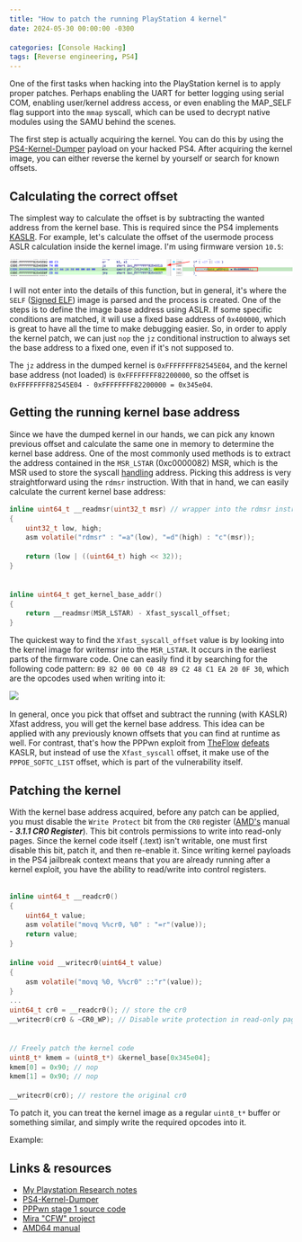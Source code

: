 ```yaml
---
title: "How to patch the running PlayStation 4 kernel"
date: 2024-05-30 00:00:00 -0300

categories: [Console Hacking]
tags: [Reverse engineering, PS4]
---
```



One of the first tasks when hacking into the PlayStation kernel is to apply proper patches. Perhaps enabling the UART for better logging using serial COM, enabling user/kernel address access, or even enabling the MAP_SELF flag support into the `mmap` syscall, which can be used to decrypt native modules using the SAMU behind the scenes.

The first step is actually acquiring the kernel. You can do this by using the [PS4-Kernel-Dumper](https://github.com/Scene-Collective/ps4-kernel-dumper.git) payload on your hacked PS4. After acquiring the kernel image, you can either reverse the kernel by yourself or search for known offsets.

## Calculating the correct offset

The simplest way to calculate the offset is by subtracting the wanted address from the kernel base. This is required since the PS4 implements [KASLR](https://en.wikipedia.org/wiki/Address_space_layout_randomization). For example, let's calculate the offset of the usermode process ASLR calculation inside the kernel image. I'm using firmware version `10.5`:

![](/assets/images/ps4-kernel-patch/aslr_disable_example.png)

I will not enter into the details of this function, but in general, it's where the `SELF` ([Signed ELF](https://www.psdevwiki.com/ps4/SELF_File_Format)) image is parsed and the process is created. One of the steps is to define the image base address using ASLR. If some specific conditions are matched, it will use a fixed base address of `0x400000`, which is great to have all the time to make debugging easier. So, in order to apply the kernel patch, we can just `nop` the `jz` conditional instruction to always set the base address to a fixed one, even if it's not supposed to.


The `jz` address in the dumped kernel is `0xFFFFFFFF82545E04`, and the kernel base address (not loaded) is `0xFFFFFFFF82200000`, so the offset is `0xFFFFFFFF82545E04 - 0xFFFFFFFF82200000 = 0x345e04`.


## Getting the running kernel base address

Since we have the dumped kernel in our hands, we can pick any known previous offset and calculate the same one in memory to determine the kernel base address. One of the most commonly used methods is to extract the address contained in the `MSR_LSTAR` (0xc0000082) MSR, which is the MSR used to store the syscall [handling](https://lwn.net/Articles/604287/) address. Picking this address is very straightforward using the `rdmsr` instruction. With that in hand, we can easily calculate the current kernel base address:



```c
inline uint64_t __readmsr(uint32_t msr) // wrapper into the rdmsr instruction
{
    uint32_t low, high;
    asm volatile("rdmsr" : "=a"(low), "=d"(high) : "c"(msr));

    return (low | ((uint64_t) high << 32));
}


inline uint64_t get_kernel_base_addr()
{
    return __readmsr(MSR_LSTAR) - Xfast_syscall_offset;
}
```


The quickest way to find the `Xfast_syscall_offset` value is by looking into the kernel image for writemsr into the `MSR_LSTAR`. It occurs in the earliest parts of the firmware code. One can easily find it by searching for the following code pattern: `B9 82 00 00 C0 48 89 C2 48 C1 EA 20 0F 30`, which are the opcodes used when writing into it:

![](assets/MSR_LSTAR_writing.png)

In general, once you pick that offset and subtract the running (with KASLR) Xfast address, you will get the kernel base address. This idea can be applied with any previously known offsets that you can find at runtime as well. For contrast, that's how the PPPwn exploit from [TheFlow](https://github.com/TheOfficialFloW/PPPwn) [defeats](https://github.com/TheOfficialFloW/PPPwn/blob/e61e6e78f643dc1ef2233bb7693a4608d5234ce0/pppwn.py#L768) KASLR, but instead of use the `Xfast_syscall` offset, it make use of the `PPPOE_SOFTC_LIST` offset, which is part of the vulnerability itself.

## Patching the kernel


With the kernel base address acquired, before any patch can be applied, you must disable the `Write Protect` bit from the `CR0` register ([AMD's](https://www.amd.com/content/dam/amd/en/documents/processor-tech-docs/programmer-references/24593.pdf) manual - ***3.1.1 CR0 Register***). This bit controls permissions to write into read-only pages. Since the kernel code itself (.text) isn't writable, one must first disable this bit, patch it, and then re-enable it. Since writing kernel payloads in the PS4 jailbreak context means that you are already running after a kernel exploit, you have the ability to read/write into control registers.


```c

inline uint64_t __readcr0()
{
    uint64_t value;
    asm volatile("movq %%cr0, %0" : "=r"(value));
    return value;
}

inline void __writecr0(uint64_t value)
{
    asm volatile("movq %0, %%cr0" ::"r"(value));
}
...
uint64_t cr0 = __readcr0(); // store the cr0
__writecr0(cr0 & ~CR0_WP); // Disable write protection in read-only pages, allows us to patch the running kernel


// Freely patch the kernel code
uint8_t* kmem = (uint8_t*) &kernel_base[0x345e04];
kmem[0] = 0x90; // nop
kmem[1] = 0x90; // nop

__writecr0(cr0); // restore the original cr0
```


To patch it, you can treat the kernel image as a regular `uint8_t*` buffer or something similar, and simply write the required opcodes into it.

Example:


## Links & resources
 
- [My Playstation Research notes](https://github.com/buzzer-re/playstation_research_utils)
- [PS4-Kernel-Dumper](https://github.com/Scene-Collective/ps4-kernel-dumper)
- [PPPwn stage 1 source code](https://github.com/TheOfficialFloW/PPPwn/blob/master/stage1/stage1.c)
- [Mira "CFW" project](https://github.com/OpenOrbis/mira-project)
- [AMD64 manual](https://www.amd.com/content/dam/amd/en/documents/processor-tech-docs/programmer-references/24593.pdf)


